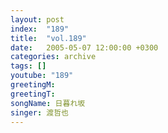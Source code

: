 ```yaml
---
layout: post
index:  "189"
title:  "vol.189"
date:   2005-05-07 12:00:00 +0300
categories: archive
tags: []
youtube: "189"
greetingM: 
greetingT: 
songName: 日暮れ坂
singer: 渡哲也
---
```

